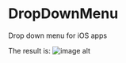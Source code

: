 DropDownMenu
============

Drop down menu for iOS apps


The result is:
![image alt][1]

[1]: https://raw.githubusercontent.com/diniska/DropDownMenu/master/Example/MAKDropDownMenuExample/example1.png